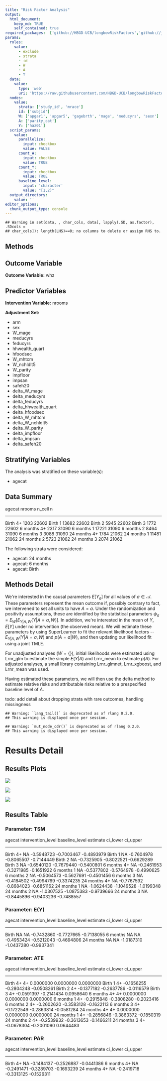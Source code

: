 ```yaml
---
title: "Risk Factor Analysis"
output: 
  html_document:
    keep_md: TRUE
    self_contained: true
required_packages:  ['github://HBGD-UCB/longbowRiskFactors','github://jeremyrcoyle/skimr@vector_types', 'github://tlverse/delayed']
params:
  roles:
    value:
      - exclude
      - strata
      - id
      - W
      - A
      - Y
  data: 
    value: 
      type: 'web'
      uri: 'https://raw.githubusercontent.com/HBGD-UCB/longbowRiskFactors/master/inst/sample_data/birthwt_data.rdata'
  nodes:
    value:
      strata: ['study_id', 'mrace']
      id: ['subjid']
      W: ['apgar1', 'apgar5', 'gagebrth', 'mage', 'meducyrs', 'sexn']
      A: ['parity_cat']
      Y: ['haz01']
  script_params:
    value:
      parallelize:
        input: checkbox
        value: FALSE
      count_A:
        input: checkbox
        value: TRUE
      count_Y:
        input: checkbox
        value: TRUE        
      baseline_level:
        input: 'character'
        value: "[1,2)"
  output_directory:
    value: ''
editor_options: 
  chunk_output_type: console
---
```







```
## Warning in set(data, , char_cols, data[, lapply(.SD, as.factor), .SDcols =
## char_cols]): length(LHS)==0; no columns to delete or assign RHS to.
```

## Methods
## Outcome Variable

**Outcome Variable:** whz

## Predictor Variables

**Intervention Variable:** nrooms

**Adjustment Set:**

* arm
* sex
* W_mage
* meducyrs
* feducyrs
* hhwealth_quart
* hfoodsec
* W_mhtcm
* W_nchldlt5
* W_parity
* impfloor
* impsan
* safeh20
* delta_W_mage
* delta_meducyrs
* delta_feducyrs
* delta_hhwealth_quart
* delta_hfoodsec
* delta_W_mhtcm
* delta_W_nchldlt5
* delta_W_parity
* delta_impfloor
* delta_impsan
* delta_safeh20

## Stratifying Variables

The analysis was stratified on these variable(s):

* agecat

## Data Summary

agecat      nrooms    n_cell       n
----------  -------  -------  ------
Birth       4+          1203   22602
Birth       1          13682   22602
Birth       2           5945   22602
Birth       3           1772   22602
6 months    4+          2317   31090
6 months    1          17221   31090
6 months    2           8464   31090
6 months    3           3088   31090
24 months   4+          1784   21062
24 months   1          11481   21062
24 months   2           5723   21062
24 months   3           2074   21062


The following strata were considered:

* agecat: 24 months
* agecat: 6 months
* agecat: Birth



## Methods Detail

We're interested in the causal parameters $E[Y_a]$ for all values of $a \in \mathcal{A}$. These parameters represent the mean outcome if, possibly contrary to fact, we intervened to set all units to have $A=a$. Under the randomization and positivity assumptions, these are identified by the statistical parameters $\psi_a=E_W[E_{Y|A,W}(Y|A=a,W)]$.  In addition, we're interested in the mean of $Y$, $E[Y]$ under no intervention (the observed mean). We will estimate these parameters by using SuperLearner to fit the relevant likelihood factors -- $E_{Y|A,W}(Y|A=a,W)$ and $p(A=a|W)$, and then updating our likelihood fit using a joint TMLE.

For unadjusted analyses ($W=\{\}$), initial likelihoods were estimated using Lrnr_glm to estimate the simple $E(Y|A)$ and Lrnr_mean to estimate $p(A)$. For adjusted analyses, a small library containing Lrnr_glmnet, Lrnr_xgboost, and Lrnr_mean was used.

Having estimated these parameters, we will then use the delta method to estimate relative risks and attributable risks relative to a prespecified baseline level of $A$.

todo: add detail about dropping strata with rare outcomes, handling missingness



```
## Warning: `lang_tail()` is deprecated as of rlang 0.2.0.
## This warning is displayed once per session.
```

```
## Warning: `mut_node_cdr()` is deprecated as of rlang 0.2.0.
## This warning is displayed once per session.
```




# Results Detail

## Results Plots
![](/tmp/ed0a37b8-a893-4749-bc2a-36f3884f3be9/749c2ccd-144c-472d-8b9b-924ea10e3b53/REPORT_files/figure-html/plot_tsm-1.png)<!-- -->



![](/tmp/ed0a37b8-a893-4749-bc2a-36f3884f3be9/749c2ccd-144c-472d-8b9b-924ea10e3b53/REPORT_files/figure-html/plot_ate-1.png)<!-- -->



![](/tmp/ed0a37b8-a893-4749-bc2a-36f3884f3be9/749c2ccd-144c-472d-8b9b-924ea10e3b53/REPORT_files/figure-html/plot_par-1.png)<!-- -->

## Results Table

### Parameter: TSM


agecat      intervention_level   baseline_level      estimate     ci_lower     ci_upper
----------  -------------------  ---------------  -----------  -----------  -----------
Birth       4+                   NA                -0.5948723   -0.7003467   -0.4893979
Birth       1                    NA                -0.7604978   -0.8065507   -0.7144449
Birth       2                    NA                -0.7325905   -0.8022521   -0.6629289
Birth       3                    NA                -0.6540120   -0.7679440   -0.5400801
6 months    4+                   NA                -0.2461953   -0.3271985   -0.1651922
6 months    1                    NA                -0.5377802   -0.5764978   -0.4990625
6 months    2                    NA                -0.5064573   -0.5627691   -0.4501456
6 months    3                    NA                -0.4184502   -0.4994769   -0.3374235
24 months   4+                   NA                -0.7767592   -0.8684023   -0.6851162
24 months   1                    NA                -1.0624438   -1.1049528   -1.0199348
24 months   2                    NA                -1.0307525   -1.0875383   -0.9739666
24 months   3                    NA                -0.8445896   -0.9403236   -0.7488557


### Parameter: E(Y)


agecat      intervention_level   baseline_level      estimate     ci_lower     ci_upper
----------  -------------------  ---------------  -----------  -----------  -----------
Birth       NA                   NA                -0.7432860   -0.7727665   -0.7138055
6 months    NA                   NA                -0.4953424   -0.5212043   -0.4694806
24 months   NA                   NA                -1.0187310   -1.0437280   -0.9937341


### Parameter: ATE


agecat      intervention_level   baseline_level      estimate     ci_lower     ci_upper
----------  -------------------  ---------------  -----------  -----------  -----------
Birth       4+                   4+                 0.0000000    0.0000000    0.0000000
Birth       1                    4+                -0.1656255   -0.2804248   -0.0508261
Birth       2                    4+                -0.1377182   -0.2637786   -0.0116579
Birth       3                    4+                -0.0591397   -0.2141434    0.0958640
6 months    4+                   4+                 0.0000000    0.0000000    0.0000000
6 months    1                    4+                -0.2915848   -0.3808280   -0.2023416
6 months    2                    4+                -0.2602620   -0.3583128   -0.1622113
6 months    3                    4+                -0.1722549   -0.2863814   -0.0581284
24 months   4+                   4+                 0.0000000    0.0000000    0.0000000
24 months   1                    4+                -0.2856846   -0.3863372   -0.1850319
24 months   2                    4+                -0.2539932   -0.3613653   -0.1466211
24 months   3                    4+                -0.0678304   -0.2001090    0.0644483


### Parameter: PAR


agecat      intervention_level   baseline_level      estimate     ci_lower     ci_upper
----------  -------------------  ---------------  -----------  -----------  -----------
Birth       4+                   NA                -0.1484137   -0.2526887   -0.0441386
6 months    4+                   NA                -0.2491471   -0.3289703   -0.1693239
24 months   4+                   NA                -0.2419718   -0.3313125   -0.1526311
